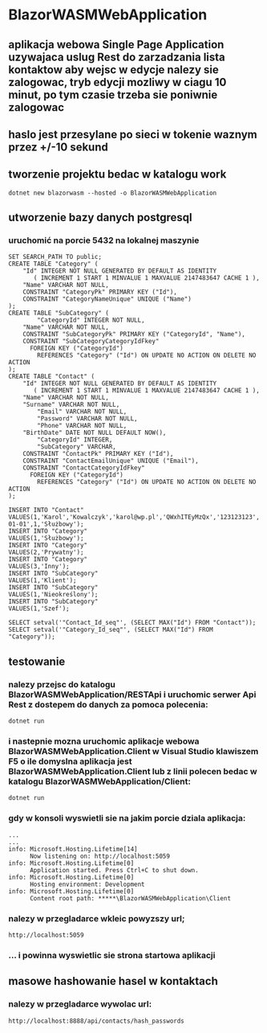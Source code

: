 # BlazorWASMWebApplication

## aplikacja webowa Single Page Application uzywajaca uslug Rest do zarzadzania lista kontaktow aby wejsc w edycje nalezy sie zalogowac, tryb edycji mozliwy w ciagu 10 minut, po tym czasie trzeba sie poniwnie zalogowac

## haslo jest przesylane po sieci w tokenie waznym przez +/-10 sekund

## tworzenie projektu bedac w katalogu work

```
dotnet new blazorwasm --hosted -o BlazorWASMWebApplication
```

## utworzenie bazy danych postgresql
### uruchomić na porcie 5432 na lokalnej maszynie

```
SET SEARCH_PATH TO public;
CREATE TABLE "Category" (
    "Id" INTEGER NOT NULL GENERATED BY DEFAULT AS IDENTITY
       ( INCREMENT 1 START 1 MINVALUE 1 MAXVALUE 2147483647 CACHE 1 ),
    "Name" VARCHAR NOT NULL,
    CONSTRAINT "CategoryPk" PRIMARY KEY ("Id"),
    CONSTRAINT "CategoryNameUnique" UNIQUE ("Name")
);
CREATE TABLE "SubCategory" (
		"CategoryId" INTEGER NOT NULL,
    "Name" VARCHAR NOT NULL,
    CONSTRAINT "SubCategoryPk" PRIMARY KEY ("CategoryId", "Name"),
    CONSTRAINT "SubCategoryCategoryIdFkey"
      FOREIGN KEY ("CategoryId")
        REFERENCES "Category" ("Id") ON UPDATE NO ACTION ON DELETE NO ACTION
);
CREATE TABLE "Contact" (
    "Id" INTEGER NOT NULL GENERATED BY DEFAULT AS IDENTITY
       ( INCREMENT 1 START 1 MINVALUE 1 MAXVALUE 2147483647 CACHE 1 ),
    "Name" VARCHAR NOT NULL,
    "Surname" VARCHAR NOT NULL,
		"Email" VARCHAR NOT NULL,
		"Password" VARCHAR NOT NULL,
		"Phone" VARCHAR NOT NULL,
    "BirthDate" DATE NOT NULL DEFAULT NOW(),
		"CategoryId" INTEGER,
		"SubCategory" VARCHAR,
    CONSTRAINT "ContactPk" PRIMARY KEY ("Id"),
    CONSTRAINT "ContactEmailUnique" UNIQUE ("Email"),
    CONSTRAINT "ContactCategoryIdFkey"
      FOREIGN KEY ("CategoryId")
        REFERENCES "Category" ("Id") ON UPDATE NO ACTION ON DELETE NO ACTION
);
```

```
INSERT INTO "Contact"
VALUES(1,'Karol','Kowalczyk','karol@wp.pl','QWxhITEyMzQx','123123123','1970-01-01',1,'Służbowy');
INSERT INTO "Category"
VALUES(1,'Służbowy');
INSERT INTO "Category"
VALUES(2,'Prywatny');
INSERT INTO "Category"
VALUES(3,'Inny');
INSERT INTO "SubCategory"
VALUES(1,'Klient');
INSERT INTO "SubCategory"
VALUES(1,'Nieokreślony');
INSERT INTO "SubCategory"
VALUES(1,'Szef');
```

```
SELECT setval('"Contact_Id_seq"', (SELECT MAX("Id") FROM "Contact"));
SELECT setval('"Category_Id_seq"', (SELECT MAX("Id") FROM "Category"));
```

## testowanie

### nalezy przejsc do katalogu BlazorWASMWebApplication/RESTApi i uruchomic serwer Api Rest z dostepem do danych za pomoca polecenia:

```
dotnet run
```

### i nastepnie mozna uruchomic aplikacje webowa BlazorWASMWebApplication.Client w Visual Studio klawiszem F5 o ile domyslna aplikacja jest BlazorWASMWebApplication.Client lub z linii polecen bedac w katalogu BlazorWASMWebApplication/Client:

```
dotnet run
```

### gdy w konsoli wyswietli sie na jakim porcie dziala aplikacja:

```
...
...
info: Microsoft.Hosting.Lifetime[14]
      Now listening on: http://localhost:5059
info: Microsoft.Hosting.Lifetime[0]
      Application started. Press Ctrl+C to shut down.
info: Microsoft.Hosting.Lifetime[0]
      Hosting environment: Development
info: Microsoft.Hosting.Lifetime[0]
      Content root path: *****\BlazorWASMWebApplication\Client
```

### nalezy w przegladarce wkleic powyzszy url;

```
http://localhost:5059
```

### ... i powinna wyswietlic sie strona startowa aplikacji

## masowe hashowanie hasel w kontaktach
### nalezy w przegladarce wywolac url:

```
http://localhost:8888/api/contacts/hash_passwords
```
